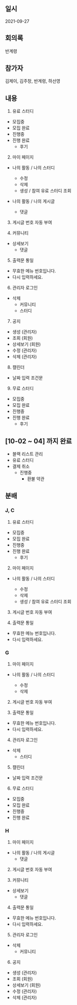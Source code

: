 ## 일시

2021-09-27

## 회의록

반계령

## 참가자

김제이, 김주창, 반계령, 하선영

## 내용

1. 유료 스터디

- 모집중
- 모집 완료
- 진행중
- 진행 완료
  - 후기

2. 마이 페이지

- 나의 활동 / 나의 스터디

  - 수정
  - 삭제
  - 생성 / 참여 유료 스터디 조회

- 나의 활동 / 나의 게시글
  - 댓글

3. 게시글 번호 자동 부여

4. 커뮤니티

- 상세보기
  - 댓글

5. 출력문 통일

- 무효한 메뉴 번호입니다.
- 다시 입력하세요.

6. 관리자 로그인

- 삭제
  - 커뮤니티
  - 스터디

7. 공지

- 생성 (관리자)
- 조회 (회원)
- 상세보기 (회원)
- 수정 (관리자)
- 삭제 (관리자)

8. 캘린더

- 날짜 입력 조건문

9. 무료 스터디

- 모집중
- 모집 완료
- 진행중
- 진행 완료
  - 후기

## [10-02 ~ 04] 까지 완료

- 블랙 리스트 관리
- 유료 스터디
- 결제 취소
  - 진행중
    - 환불 약관

## 분배

### J, C

1. 유료 스터디

- 모집중
- 모집 완료
- 진행중
- 진행 완료
  - 후기

2. 마이 페이지

- 나의 활동 / 나의 스터디

  - 수정
  - 삭제
  - 생성 / 참여 유료 스터디 조회

3. 게시글 번호 자동 부여

4. 출력문 통일

- 무효한 메뉴 번호입니다.
- 다시 입력하세요.

### G

1. 마이 페이지

- 나의 활동 / 나의 스터디

  - 수정
  - 삭제

2. 게시글 번호 자동 부여

3. 출력문 통일

- 무효한 메뉴 번호입니다.
- 다시 입력하세요.

4. 관리자 로그인

- 삭제
  - 스터디

5. 캘린더

- 날짜 입력 조건문

6. 무료 스터디

- 모집중
- 모집 완료
- 진행중
- 진행 완료

### H

1. 마이 페이지

- 나의 활동 / 나의 게시글
  - 댓글

2. 게시글 번호 자동 부여

3. 커뮤니티

- 상세보기
  - 댓글

4. 출력문 통일

- 무효한 메뉴 번호입니다.
- 다시 입력하세요.

5. 관리자 로그인

- 삭제
  - 커뮤니티

6. 공지

- 생성 (관리자)
- 조회 (회원)
- 상세보기 (회원)
- 수정 (관리자)
- 삭제 (관리자)

